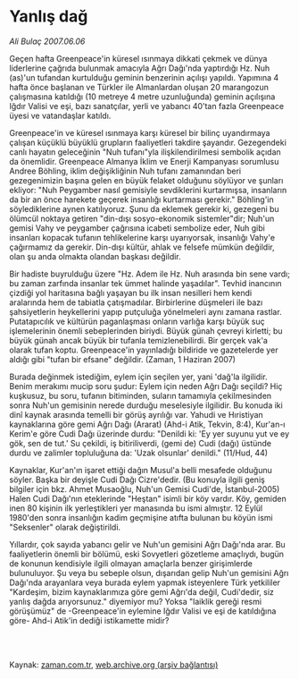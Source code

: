 # Yanlış dağ

*Ali Bulaç 2007.06.06*

<td class="columnist-detail">
<p>Geçen hafta Greenpeace'in küresel ısınmaya dikkati çekmek ve dünya liderlerine çağrıda bulunmak amacıyla Ağrı Dağı'nda yaptırdığı Hz. Nuh (as)'un tufandan kurtulduğu geminin benzerinin açılışı yapıldı. Yapımına 4 hafta önce başlanan ve Türkler ile Almanlardan oluşan 20 marangozun çalışmasına katıldığı (10 metreye 4 metre uzunluğunda) geminin açılışına Iğdır Valisi ve eşi, bazı sanatçılar, yerli ve yabancı 40'tan fazla Greenpeace üyesi ve vatandaşlar katıldı.</p>
<p>
<div id="haberMetinDiv">
<p>Greenpeace'in ve küresel ısınmaya karşı küresel bir bilinç uyandırmaya çalışan küçüklü büyüklü grupların faaliyetleri takdire şayandır. Gezegendeki canlı hayatın geleceğinin "Nuh tufanı"yla ilişkilendirilmesi sembolik açıdan da önemlidir. Greenpeace Almanya İklim ve Enerji Kampanyası sorumlusu Andree Böhling, iklim değişikliğinin Nuh tufanı zamanından beri gezegenimizin başına gelen en büyük felaket olduğunu söylüyor ve şunları ekliyor: "Nuh Peygamber nasıl gemisiyle sevdiklerini kurtarmışsa, insanların da bir an önce harekete geçerek insanlığı kurtarması gerekir." Böhling'in söylediklerine aynen katılıyoruz. Şunu da eklemek gerekir ki, gezegeni bu ölümcül noktaya getiren "din-dışı sosyo-ekonomik sistemler"dir; Nuh'un gemisi Vahy ve peygamber çağrısına icabeti sembolize eder, Nuh gibi insanları kopacak tufanın tehlikelerine karşı uyarıyorsak, insanlığı Vahy'e çağırmamız da gerekir. Din-dışı kültür, ahlak ve felsefe mümkün değildir, olan şu anda olmakta olandan başkası değildir.
<p> Bir hadiste buyrulduğu üzere "Hz. Adem ile Hz. Nuh arasında bin sene vardı; bu zaman zarfında insanlar tek ümmet halinde yaşadılar". Tevhid inancının çizdiği yol haritasına bağlı yaşayan bu ilk insan nesilleri hem kendi aralarında hem de tabiatla çatışmadılar. Birbirlerine düşmeleri ile bazı şahsiyetlerin heykellerini yapıp putçuluğa yönelmeleri aynı zamana rastlar. Putatapıcılık ve kültürün paganlaşması onların varlığa karşı büyük suç işlemelerinin önemli sebeplerinden biriydi. Büyük günah çevreyi kirletti; bu büyük günah ancak büyük bir tufanla temizlenebilirdi. Bir gerçek vak'a olarak tufan koptu. Greenpeace'in yayınladığı bildiride ve gazetelerde yer aldığı gibi "tufan bir efsane" değildir. (Zaman, 1 Haziran 2007) 
<p> Burada değinmek istediğim, eylem için seçilen yer, yani 'dağ'la ilgilidir. Benim merakımı mucip soru şudur: Eylem için neden Ağrı Dağı seçildi? Hiç kuşkusuz, bu soru, tufanın bitiminden, suların tamamıyla çekilmesinden sonra Nuh'un gemisinin nerede durduğu meselesiyle ilgilidir. Bu konuda iki dinî kaynak arasında temelli bir görüş ayrılığı var. Yahudi ve Hıristiyan kaynaklarına göre gemi Ağrı Dağı (Ararat) (Ahd-i Atik, Tekvin, 8:4), Kur'an-ı Kerim'e göre Cudi Dağı üzerinde durdu: "Denildi ki: 'Ey yer suyunu yut ve ey gök, sen de tut.' Su çekildi, iş bitiriliverdi, (gemi de) Cudi (dağı) üstünde durdu ve zalimler topluluğuna da: 'Uzak olsunlar' denildi." (11/Hud, 44) 
<p> Kaynaklar, Kur'an'ın işaret ettiği dağın Musul'a belli mesafede olduğunu söyler. Başka bir deyişle Cudi Dağı Cizre'dedir. (Bu konuyla ilgili geniş bilgiler için bkz. Ahmet Musaoğlu, Nuh'un Gemisi Cudi'de, İstanbul-2005) Halen Cudi Dağı'nın eteklerinde "Heştan" isimli bir köy vardır. Köy, gemiden inen 80 kişinin ilk yerleştikleri yer manasında bu ismi almıştır. 12 Eylül 1980'den sonra insanlığın kadim geçmişine atıfta bulunan bu köyün ismi "Seksenler" olarak değiştirildi.
<p> Yıllardır, çok sayıda yabancı gelir ve Nuh'un gemisini Ağrı Dağı'nda arar. Bu faaliyetlerin önemli bir bölümü, eski Sovyetleri gözetleme amaçlıydı, bugün de konunun kendisiyle ilgili olmayan amaçlarla benzer girişimlerde bulunuluyor. Şu veya bu sebeple olsun, dışarıdan gelip Nuh'un gemisini Ağrı Dağı'nda arayanlara veya burada eylem yapmak isteyenlere Türk yetkililer "Kardeşim, bizim kaynaklarımıza göre gemi Ağrı'da değil, Cudi'dedir, siz yanlış dağda arıyorsunuz." diyemiyor mu? Yoksa "laiklik gereği resmi görüşümüz" de -Greenpeace'in eylemine Iğdır Valisi ve eşi de katıldığına göre- Ahd-i Atik'in dediği istikamette midir?</p></p></p></p></p></div>
</p>


<p><br>
		 </br></p></td>

Kaynak: [zaman.com.tr](http://zaman.com.tr/yazar.do?yazino=548277), [web.archive.org (arşiv bağlantısı)](http://web.archive.org/web/20120315011151/http://www.zaman.com.tr/yazar.do?yazino=548277)
